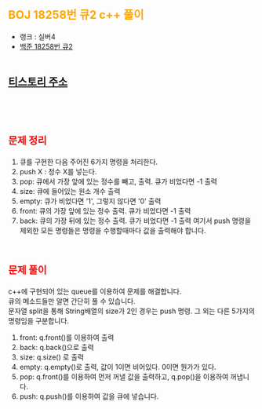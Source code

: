 # <span style="color:orange; font-size:17pt; font-weight:bold">BOJ 18258번 큐2 c++ 풀이</span>
- 랭크 : 실버4
- [백준 18258번 큐2](https://www.acmicpc.net/problem/18258)
<br><br>

## [티스토리 주소](https://hoho325.tistory.com/)
<br><br>

# <span style="color: red; font-size:15pt">문제 정리</span>
1. 큐를 구현한 다음 주어진 6가지 명령을 처리한다.
2. push X : 정수 X를 넣는다.
3. pop: 큐에서 가장 앞에 있는 정수를 빼고, 출력. 큐가 비었다면 -1 출력
4. size: 큐에 들어있는 원소 개수 출력
5. empty: 큐가 비었다면 '1', 그렇지 않다면 '0' 출력
6. front: 큐의 가장 앞에 있는 정수 출력. 큐가 비었다면 -1 출력
7. back: 큐의 가장 뒤에 있는 정수 출력. 큐가 비었다면 -1 출력
여기서 push 명령을 제외한 모든 명령들은 명령을 수행할때마다 값을 출력해야 합니다.
<br><br>

# <span style="color: red; font-size:15pt">문제 풀이</span>
c++에 구현되어 있는 queue를 이용하여 문제를 해결합니다.  
큐의 메소드들만 알면 간단히 풀 수 있습니다.  
문자열 split을 통해 String배열의 size가 2인 경우는 push 명령. 그 외는 다른 5가지의 명령임을 구분합니다.  
1. front: q.front()를 이용하여 출력
2. back: q.back()으로 출력
3. size: q.size() 로 출력
4. empty: q.empty()로 출력, 값이 1이면 비어있다. 0이면 뭔가가 있다.
5. pop: q.front()를 이용하여 먼저 꺼낼 값을 출력하고, q.pop()을 이용하여 꺼냅니다.
6. push: q.push()를 이용하여 값을 큐에 넣습니다.